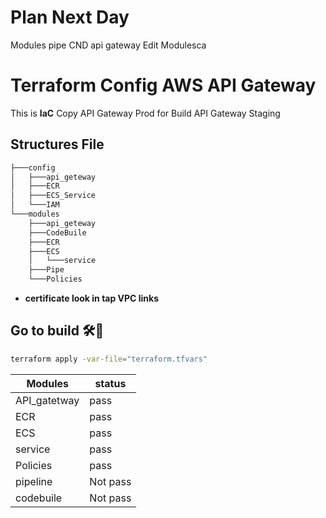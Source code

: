 # Plan Next Day
 Modules pipe
 CND
 api gateway
 Edit Modulesca
 

# Terraform Config AWS API Gateway

This is **IaC** Copy API Gateway Prod for Build API Gateway Staging

## Structures File

```bash
├───config
│   ├───api_geteway
│   ├───ECR
│   ├───ECS_Service
│   └───IAM
└───modules
    ├───api_geteway
    ├───CodeBuile
    ├───ECR
    ├───ECS
    │   └───service
    ├───Pipe
    └───Policies
```

- **certificate look in tap VPC links**

## **Go to build** 🛠️🤯

```bash
terraform apply -var-file="terraform.tfvars"
```

| Modules      | status   |
|--------------|----------|
| API_gatetway | pass     |
| ECR          | pass     |
| ECS          | pass     |
| service      | pass     |
| Policies     | pass     |
| pipeline     | Not pass |
| codebuile    | Not pass |